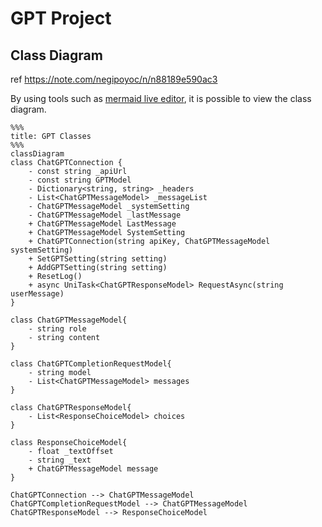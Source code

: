 ﻿# GPT Project

## Class Diagram
ref https://note.com/negipoyoc/n/n88189e590ac3

By using tools such as [mermaid live editor](https://mermaid-js.github.io/mermaid-live-editor/), it is possible to view the class diagram.
```mermaid  
%%%  
title: GPT Classes  
%%%  
classDiagram
class ChatGPTConnection {
    - const string _apiUrl
    - const string GPTModel
    - Dictionary<string, string> _headers
    - List<ChatGPTMessageModel> _messageList
    - ChatGPTMessageModel _systemSetting
    - ChatGPTMessageModel _lastMessage
    + ChatGPTMessageModel LastMessage
    + ChatGPTMessageModel SystemSetting
    + ChatGPTConnection(string apiKey, ChatGPTMessageModel systemSetting)
    + SetGPTSetting(string setting)
    + AddGPTSetting(string setting)
    + ResetLog()
    + async UniTask<ChatGPTResponseModel> RequestAsync(string userMessage)
}

class ChatGPTMessageModel{
    - string role
    - string content
}

class ChatGPTCompletionRequestModel{
    - string model
    - List<ChatGPTMessageModel> messages
}

class ChatGPTResponseModel{
    - List<ResponseChoiceModel> choices
}

class ResponseChoiceModel{
    - float _textOffset
    - string _text
    + ChatGPTMessageModel message
}

ChatGPTConnection --> ChatGPTMessageModel
ChatGPTCompletionRequestModel --> ChatGPTMessageModel
ChatGPTResponseModel --> ResponseChoiceModel
```